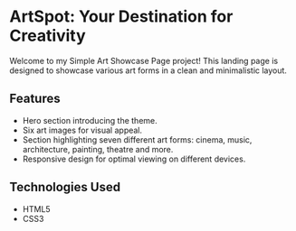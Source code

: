 # ArtSpot: Your Destination for Creativity
Welcome to my Simple Art Showcase Page project! This landing page is designed to showcase various art forms in a clean and minimalistic layout.

## Features
- Hero section introducing the theme.
- Six art images for visual appeal.
- Section highlighting seven different art forms: cinema, music, architecture, painting, theatre and more.
- Responsive design for optimal viewing on different devices.

## Technologies Used
- HTML5
- CSS3
